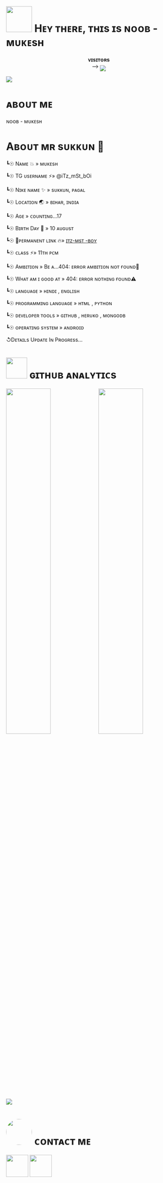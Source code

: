<h1> <img src="https://te.legra.ph/file/f708eb8020237a65e837b.png" width="70px"> Hᴇʏ ᴛʜᴇʀᴇ, ᴛʜɪs ɪs ɴᴏᴏʙ - ᴍᴜᴋᴇsʜ </h1>
<p align="center">
    <b>ᴠɪsɪᴛᴏʀs</b><br>
 -->    <img align="middle" src="https://profile-counter.glitch.me/Noob-Mukesh/count.svg" />
</p>

[<img src="https://te.legra.ph/file/dd55158b01876db42d3d9.jpg"/>](https://github.com/Noob-Mukesh)

<h1> ᴀʙᴏᴜᴛ ᴍᴇ </h1>


ɴᴏᴏʙ - ᴍᴜᴋᴇsʜ

# Aʙᴏᴜᴛ ᴍʀ sᴜᴋᴋᴜɴ 💫
┗☉ Nᴀᴍᴇ    💥  »  ᴍᴜᴋᴇsʜ 

┗☉ TG ᴜsᴇʀɴᴀᴍᴇ ⚡️» @iTz_mSt_bOi
 
┗☉ Nɪᴋᴇ ɴᴀᴍᴇ   ✨   » sᴜᴋᴋᴜɴ, ᴘᴀɢᴀʟ

┗☉ Lᴏᴄᴀᴛɪᴏɴ 🌏     » ʙɪʜᴀʀ, ɪɴᴅɪᴀ

┗☉ Aɢᴇ        » ᴄᴏᴜɴᴛɪɴɢ...17

┗☉ Bɪʀᴛʜ Dᴀʏ 🎂 » 10 ᴀᴜɢᴜsᴛ

┗☉ 🔗ᴘᴇʀᴍᴀɴᴇɴᴛ ʟɪɴᴋ  🔥» [ɪᴛᴢ-ᴍsᴛ -ʙᴏʏ](t.me/itz_mst_boi)
 
┗☉  ᴄʟᴀss ⚡️» 11ᴛʜ ᴘᴄᴍ 

┗☉  Aᴍʙɪᴛɪᴏɴ   » Bᴇ ᴀ...404: ᴇʀʀᴏʀ ᴀᴍʙɪᴛɪᴏɴ ɴᴏᴛ ғᴏᴜɴᴅ🥲 

┗☉ Wʜᴀᴛ ᴀᴍ ɪ ɢᴏᴏᴅ ᴀᴛ » 404: ᴇʀʀᴏʀ ɴᴏᴛʜɪɴɢ ғᴏᴜɴᴅ⚠️

┗☉ ʟᴀɴɢᴜᴀɢᴇ   » ʜɪɴᴅɪ , ᴇɴɢʟɪsʜ 

┗☉ ᴘʀᴏɢʀᴀᴍᴍɪɴɢ ʟᴀɴɢᴜᴀɢᴇ  » ʜᴛᴍʟ , ᴘʏᴛʜᴏɴ 

┗☉ ᴅᴇᴠᴇʟᴏᴘᴇʀ ᴛᴏᴏʟs  » ɢɪᴛʜᴜʙ , ʜᴇʀᴜᴋᴏ , ᴍᴏɴɢᴏᴅʙ

┗☉ ᴏᴘᴇʀᴀᴛɪɴɢ sʏsᴛᴇᴍ » ᴀɴᴅʀᴏɪᴅ

↺Dᴇᴛᴀɪʟs Uᴘᴅᴀᴛᴇ Iɴ Pʀᴏɢʀᴇss...



        
<h1> <img src = "https://github.com/Noob-Mukesh/Noob-Mukesh/blob/master/resources/analytics.webp" width="57px"> ɢɪᴛʜᴜʙ ᴀɴᴀʟʏᴛɪᴄs </h1>

[<img src="https://github-readme-stats.vercel.app/api?username=Noob-Mukesh&count_private=true&show_icons=true&theme=chartreuse-dark&custom_title=What%27s+the+craic?&include_all_commits=true&hide_border=true&bg_color=000000" width="49%">](https://github.com/Noob-Mukesh)  [<img src="https://github-readme-streak-stats.herokuapp.com/?user=Noob-Mukesh&theme=chartreuse-dark&hide_border=True&bg_color=000000" width="49%">](https://github.com/Noob-Mukesh)

[<img src="https://github.com/Noob-Mukesh/Noob-Mukesh/blob/master/resources/hr.gif"/>](https://github.com/Noob-Mukesh)

<h1> <img src="https://te.legra.ph/file/1f5f400d5a16ae3a89343.jpg" width="70px" style="border-radius: 50%"> ᴄᴏɴᴛᴀᴄᴛ ᴍᴇ </h1>

[<img src="https://te.legra.ph/file/3f6810f790713b26fe826.jpg" width="60px">](https://t.me/itz_mst_boi) [<img src="https://te.legra.ph/file/2a7a17fc66a8f5fe785c3.jpg" width="60px">](https://github.com/Noob-Mukesh) 



